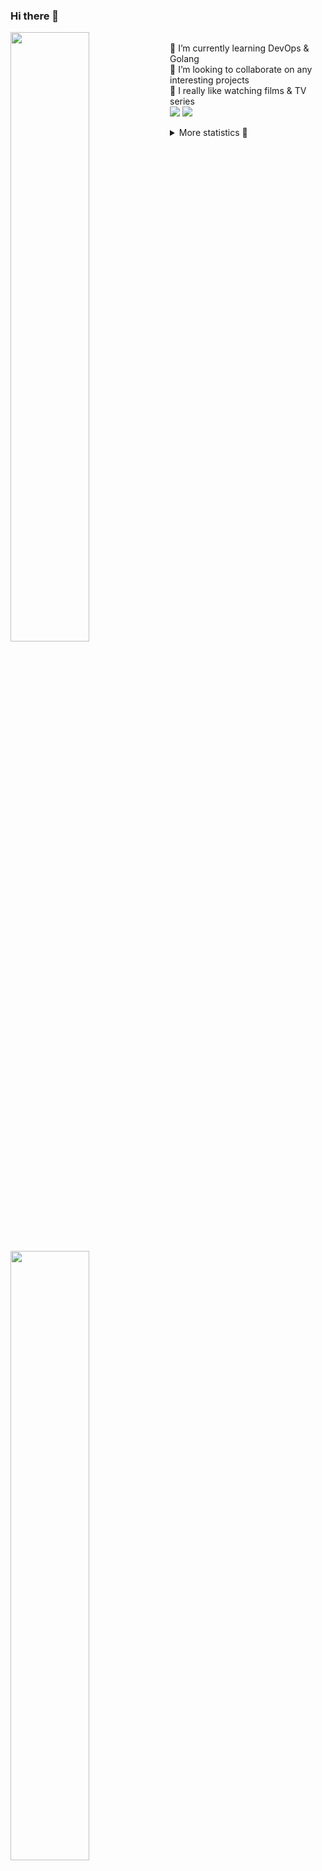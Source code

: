 ### Hi there 👋


[<img align="left" width="50%" src="https://github-readme-stats.vercel.app/api?username=rufusnufus&hide=issues&show_icons=true&count_private=true&theme=transparent&title_color=FF6F40&text_color=FBF9F8&icon_color=F48242&hide_border=true&hide_title=true#gh-dark-mode-only">](https://metrics.lecoq.io/rufusnufus#gh-dark-mode-only)
[<img align="left" width="50%" src="https://github-readme-stats.vercel.app/api?username=rufusnufus&hide=issues&show_icons=true&count_private=true&theme=transparent&title_color=FF6533&text_color=4D4644&icon_color=FF8038&hide_border=true&hide_title=true#gh-light-mode-only">](https://metrics.lecoq.io/rufusnufus#gh-light-mode-only)

<p>
  <br>
  🌱 I’m currently learning DevOps & Golang</br>
  👯 I’m looking to collaborate on any interesting projects</br>
  🎥 I really like watching films & TV series</br>
  <a href="https://linkedin.com/in/rufusnufus"><img src="https://img.shields.io/badge/linkedin-0077B5.svg?style=for-the-badge&logo=linkedin&logoColor=white"/></a>
  <a href="https://t.me/rufusnufus"><img src="https://img.shields.io/badge/-telegram-black?style=for-the-badge&color=blue&logo=telegram"/></a>
</p>

<p text-align="left">
<details>
  <summary>More statistics 👀</summary><br/>

<!--START_SECTION:waka-->
![Code Time](http://img.shields.io/badge/Code%20Time-104%20hrs%2028%20mins-blue)

![Profile Views](http://img.shields.io/badge/Profile%20Views-0-blue)

**I'm an Early 🐤** 

```text
🌞 Morning    115 commits    █████░░░░░░░░░░░░░░░░░░░░   19.59% 
🌆 Daytime    320 commits    █████████████░░░░░░░░░░░░   54.51% 
🌃 Evening    124 commits    █████░░░░░░░░░░░░░░░░░░░░   21.12% 
🌙 Night      28 commits     █░░░░░░░░░░░░░░░░░░░░░░░░   4.77%

```
📅 **I'm Most Productive on Monday** 

```text
Monday       122 commits    █████░░░░░░░░░░░░░░░░░░░░   20.78% 
Tuesday      122 commits    █████░░░░░░░░░░░░░░░░░░░░   20.78% 
Wednesday    100 commits    ████░░░░░░░░░░░░░░░░░░░░░   17.04% 
Thursday     99 commits     ████░░░░░░░░░░░░░░░░░░░░░   16.87% 
Friday       89 commits     ███░░░░░░░░░░░░░░░░░░░░░░   15.16% 
Saturday     32 commits     █░░░░░░░░░░░░░░░░░░░░░░░░   5.45% 
Sunday       23 commits     █░░░░░░░░░░░░░░░░░░░░░░░░   3.92%

```


📊 **This Week I Spent My Time On** 

```text
💬 Programming Languages: 
YAML                     5 hrs 40 mins       ███████████░░░░░░░░░░░░░░   46.92% 
Other                    2 hrs 44 mins       █████░░░░░░░░░░░░░░░░░░░░   22.73% 
HCL                      2 hrs 18 mins       ████░░░░░░░░░░░░░░░░░░░░░   19.13% 
Terraform                30 mins             █░░░░░░░░░░░░░░░░░░░░░░░░   4.19% 
Docker                   21 mins             ░░░░░░░░░░░░░░░░░░░░░░░░░   2.93%

🔥 Editors: 
VS Code                  9 hrs 34 mins       ███████████████████░░░░░░   79.15% 
iTerm2                   2 hrs 31 mins       █████░░░░░░░░░░░░░░░░░░░░   20.85%

```

**I Mostly Code in Python** 

```text
Python                   9 repos             ███████░░░░░░░░░░░░░░░░░░   28.12% 
Java                     4 repos             ███░░░░░░░░░░░░░░░░░░░░░░   12.5% 
Jupyter Notebook         4 repos             ███░░░░░░░░░░░░░░░░░░░░░░   12.5% 
JavaScript               3 repos             ██░░░░░░░░░░░░░░░░░░░░░░░   9.38% 
HTML                     3 repos             ██░░░░░░░░░░░░░░░░░░░░░░░   9.38%

```



 Last Updated on 02/02/2023 00:41:57 UTC
<!--END_SECTION:waka-->

</details>
</p>
